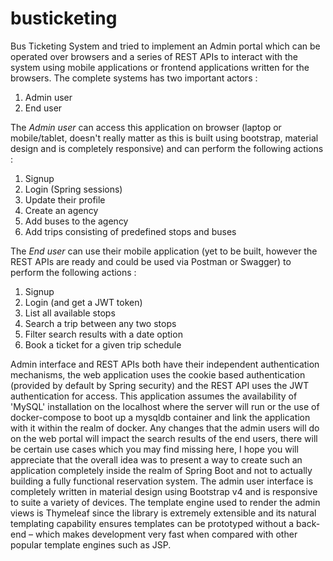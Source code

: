 # busticketing
Bus Ticketing System and tried to implement an Admin portal which can be operated over browsers and a series of REST APIs to interact with the system using mobile applications or frontend applications written for the browsers. The complete systems has two important actors :  

1. Admin user 
2. End user  

The _Admin user_ can access this application on browser (laptop or mobile/tablet, doesn't really matter as this is built using bootstrap, material design and is completely responsive) and can perform the following actions :  

1. Signup 
2. Login (Spring sessions) 
3. Update their profile 
4. Create an agency 
5. Add buses to the agency 
6. Add trips consisting of predefined stops and buses   

The _End user_ can use their mobile application (yet to be built, however the REST APIs are ready and could be used via Postman or Swagger) to perform the following actions :  

1. Signup 
2. Login (and get a JWT token)  
3. List all available stops 
4. Search a trip between any two stops 
5. Filter search results with a date option 
6. Book a ticket for a given trip schedule  

Admin interface and REST APIs both have their independent authentication mechanisms, the web application uses the cookie based authentication (provided by default by Spring security) and the REST API uses the JWT authentication for access. This application assumes the availability of 'MySQL' installation on the localhost where the server will run or the use of docker-compose to boot up a mysqldb container and link the application with it within the realm of docker.  Any changes that the admin users will do on the web portal will impact the search results of the end users, there will be certain use cases which you may find missing here, I hope you will appreciate that the overall idea was to present a way to create such an application completely inside the realm of Spring Boot and not to actually building a fully functional reservation system.  The admin user interface is completely written in material design using Bootstrap v4 and is responsive to suite a variety of devices. The template engine used to render the admin views is Thymeleaf since the library is extremely extensible and its natural templating capability ensures templates can be prototyped without a back-end – which makes development very fast when compared with other popular template engines such as JSP.
